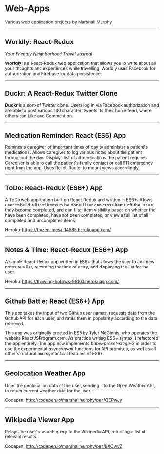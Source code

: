 # Web-Apps
Various web application projects by Marshall Murphy

---

## Worldly: React-Redux
*Your Friendly Neighborhood Travel Journal*

**Worldly** is a React-Redux web application that allows you to write about all your thoughts and experiences while travelling. Worldly uses Facebook for authorization and Firebase for data persistence.

---

## Duckr: A React-Redux Twitter Clone
**Duckr** is a sort-of *Twitter* clone. Users log in via Facebook authorization and are able to post various 140 character 'tweets' to their home feed, where others can Like and Comment on.

---

## Medication Reminder: React (ES5) App
Reminds a caregiver of important times of day to administer a patient's medications.
Allows caregiver to log various notes about the patient throughout the day.
Displays list of all medications the patient requires.
Caregiver is able to call the patient's family contact or call 911 emergency right from the app.
Uses React-Router to mount views accordingly.

---

## ToDo: React-Redux (ES6+) App
A ToDo web application built on React-Redux and written in ES6+.
Allows user to build a list of items to be done.
User can cross items off the list as they become completed, and can filter item visibility based on whether the have been completed, have not been completed, or view a full list of all completed and uncompleted items.

Heroku: https://frozen-mesa-14585.herokuapp.com/

---

## Notes & Time: React-Redux (ES6+) App
A simple React-Redux app written in ES6+ that allows the user to add new notes to a list, recording the time of entry, and displaying the list for the user.

Heroku: https://thawing-hollows-98100.herokuapp.com/

---

## Github Battle: React (ES6+) App
This app takes the input of two Github user names, requests data from the Github API for each user, and rates them in popularity according to the data retrieved.

This app was originally created in ES5 by Tyler McGinnis, who operates the website ReactJSProgram.com.
As practice writing ES6+ syntax, I refactored the app entirely.
The app now implements *babel-preset-stage-3* in order to use the experimental *async/await* functions for API promises, as well as all other structural and syntactical features of ES6+.

---

## Geolocation Weather App
Uses the geolocation data of the user, sending it to the Open Weather API, to return current weather data for the user.

Codepen: http://codepen.io/marshallmurphy/pen/QEPwJy

---

## Wikipedia Viewer App
Relays the user's search query to the Wikipedia API, returning a list of relevant results.

Codepen: http://codepen.io/marshallmurphy/pen/kXOwvZ
